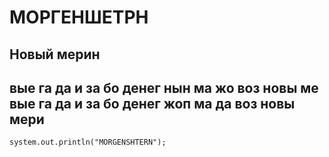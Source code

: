 # МОРГЕНШЕТРН
## Новый мерин
вые га да и за бо денег
нын ма жо воз новы ме
вые га да и за бо денег
жоп ма да воз новы мери
---
	system.out.println("MORGENSHTERN");
